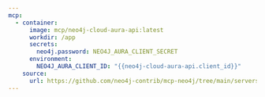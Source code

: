 ```yaml
---
mcp:
  - container:
      image: mcp/neo4j-cloud-aura-api:latest
      workdir: /app
      secrets:
        neo4j.password: NEO4J_AURA_CLIENT_SECRET
      environment:
        NEO4J_AURA_CLIENT_ID: "{{neo4j-cloud-aura-api.client_id}}"
    source:
      url: https://github.com/neo4j-contrib/mcp-neo4j/tree/main/servers/mcp-neo4j-cloud-aura-api
---
```

